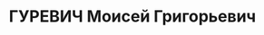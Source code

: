---
title: ГУРЕВИЧ Моисей Григорьевич
description: "Род. в 1891, Рига, еврей, обр.: высшее, член ВКП(б). Проживал: Москва,\
  \ Новинский бул., д. 25, кв. 41. Зам. наркома здравоохранения РСФСР. \n  Арестован\
  \ 01.08.1937. Обв. в участии в к.-р. террористической организации. Приговор: ВК\
  \ ВС СССР, 26.10.1937 – ВМН. Расстрелян 26.10.1937, г.Москва. \n  Реабилитирован\
  \ ВК ВС СССР 22.02.1956"
---
